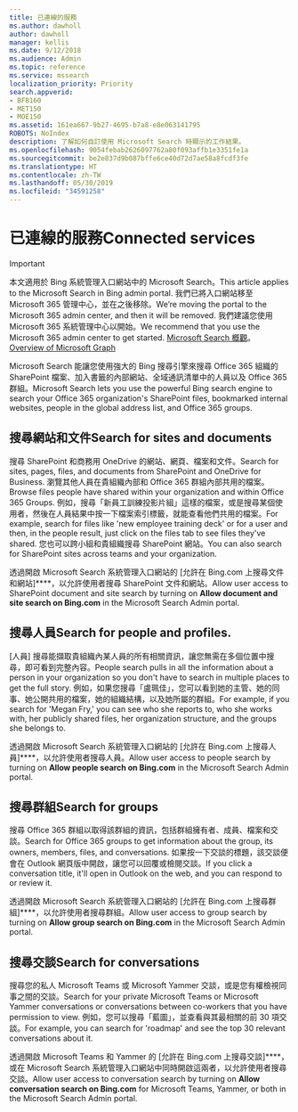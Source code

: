 ```yaml
---
title: 已連線的服務
ms.author: dawholl
author: dawholl
manager: kellis
ms.date: 9/12/2018
ms.audience: Admin
ms.topic: reference
ms.service: mssearch
localization_priority: Priority
search.appverid:
- BFB160
- MET150
- MOE150
ms.assetid: 161ea667-9b27-4695-b7a8-e8e063141795
ROBOTS: NoIndex
description: 了解如何自訂使用 Microsoft Search 時顯示的工作結果。
ms.openlocfilehash: 9054febab2626097762a80f093affb1e3351fe1a
ms.sourcegitcommit: be2e837d9b087bffe6ce40d72d7ae58a8fcdf3fe
ms.translationtype: HT
ms.contentlocale: zh-TW
ms.lasthandoff: 05/30/2019
ms.locfileid: "34591258"
---
```

# <a name="connected-services"></a><span data-ttu-id="62891-103">已連線的服務</span><span class="sxs-lookup"><span data-stu-id="62891-103">Connected services</span></span>

> [!IMPORTANT]
> <span data-ttu-id="62891-104">本文適用於 Bing 系統管理入口網站中的 Microsoft Search。</span><span class="sxs-lookup"><span data-stu-id="62891-104">This article applies to the Microsoft Search in Bing admin portal.</span></span> <span data-ttu-id="62891-105">我們已將入口網站移至 Microsoft 365 管理中心，並在之後移除。</span><span class="sxs-lookup"><span data-stu-id="62891-105">We’re moving the portal to the Microsoft 365 admin center, and then it will be removed.</span></span> <span data-ttu-id="62891-106">我們建議您使用 Microsoft 365 系統管理中心以開始。</span><span class="sxs-lookup"><span data-stu-id="62891-106">We recommend that you use the Microsoft 365 admin center to get started.</span></span> <span data-ttu-id="62891-107">[Microsoft Search 概觀](overview-microsoft-search.md)。</span><span class="sxs-lookup"><span data-stu-id="62891-107">[Overview of Microsoft Graph](overview-microsoft-search.md)</span></span>
     
     
<span data-ttu-id="62891-108">Microsoft Search 能讓您使用強大的 Bing 搜尋引擎來搜尋 Office 365 組織的 SharePoint 檔案、加入書籤的內部網站、全域通訊清單中的人員以及 Office 365 群組。</span><span class="sxs-lookup"><span data-stu-id="62891-108">Microsoft Search lets you use the powerful Bing search engine to search your Office 365 organization's SharePoint files, bookmarked internal websites, people in the global address list, and Office 365 groups.</span></span>
  
## <a name="search-for-sites-and-documents"></a><span data-ttu-id="62891-109">搜尋網站和文件</span><span class="sxs-lookup"><span data-stu-id="62891-109">Search for sites and documents</span></span>

<span data-ttu-id="62891-110">搜尋 SharePoint 和商務用 OneDrive 的網站、網頁、檔案和文件。</span><span class="sxs-lookup"><span data-stu-id="62891-110">Search for sites, pages, files, and documents from SharePoint and OneDrive for Business.</span></span> <span data-ttu-id="62891-111">瀏覽其他人員在貴組織內部和 Office 365 群組內部共用的檔案。</span><span class="sxs-lookup"><span data-stu-id="62891-111">Browse files people have shared within your organization and within Office 365 Groups.</span></span> <span data-ttu-id="62891-112">例如，搜尋「新員工訓練投影片組」這樣的檔案，或是搜尋某個使用者，然後在人員結果中按一下檔案索引標籤，就能查看他們共用的檔案。</span><span class="sxs-lookup"><span data-stu-id="62891-112">For example, search for files like 'new employee training deck' or for a user and then, in the people result, just click on the files tab to see files they've shared.</span></span> <span data-ttu-id="62891-113">您也可以跨小組和貴組織搜尋 SharePoint 網站。</span><span class="sxs-lookup"><span data-stu-id="62891-113">You can also search for SharePoint sites across teams and your organization.</span></span>
  
<span data-ttu-id="62891-114">透過開啟 Microsoft Search 系統管理入口網站的 [允許在 Bing.com 上搜尋文件和網站]\*\*\*\*，以允許使用者搜尋 SharePoint 文件和網站。</span><span class="sxs-lookup"><span data-stu-id="62891-114">Allow user access to SharePoint document and site search by turning on **Allow document and site search on Bing.com** in the Microsoft Search Admin portal.</span></span> 
  
## <a name="search-for-people"></a><span data-ttu-id="62891-115">搜尋人員</span><span class="sxs-lookup"><span data-stu-id="62891-115">Search for people and profiles.</span></span>

<span data-ttu-id="62891-116">[人員] 搜尋能擷取貴組織內某人員的所有相關資訊，讓您無需在多個位置中搜尋，即可看到完整內容。</span><span class="sxs-lookup"><span data-stu-id="62891-116">People search pulls in all the information about a person in your organization so you don't have to search in multiple places to get the full story.</span></span> <span data-ttu-id="62891-117">例如，如果您搜尋「盧珮佳」，您可以看到她的主管、她的同事、她公開共用的檔案，她的組織結構，以及她所屬的群組。</span><span class="sxs-lookup"><span data-stu-id="62891-117">For example, if you search for 'Megan Fry,' you can see who she reports to, who she works with, her publicly shared files, her organization structure, and the groups she belongs to.</span></span>
  
<span data-ttu-id="62891-118">透過開啟 Microsoft Search 系統管理入口網站的 [允許在 Bing.com 上搜尋人員]\*\*\*\*，以允許使用者搜尋人員。</span><span class="sxs-lookup"><span data-stu-id="62891-118">Allow user access to people search by turning on **Allow people search on Bing.com** in the Microsoft Search Admin portal.</span></span> 
  
## <a name="search-for-groups"></a><span data-ttu-id="62891-119">搜尋群組</span><span class="sxs-lookup"><span data-stu-id="62891-119">Search for groups</span></span>

<span data-ttu-id="62891-120">搜尋 Office 365 群組以取得該群組的資訊，包括群組擁有者、成員、檔案和交談。</span><span class="sxs-lookup"><span data-stu-id="62891-120">Search for Office 365 groups to get information about the group, its owners, members, files, and conversations.</span></span> <span data-ttu-id="62891-121">如果按一下交談的標題，該交談便會在 Outlook 網頁版中開啟，讓您可以回覆或檢閱交談。</span><span class="sxs-lookup"><span data-stu-id="62891-121">If you click a conversation title, it'll open in Outlook on the web, and you can respond to or review it.</span></span>
  
<span data-ttu-id="62891-122">透過開啟 Microsoft Search 系統管理入口網站的 [允許在 Bing.com 上搜尋群組]\*\*\*\*，以允許使用者搜尋群組。</span><span class="sxs-lookup"><span data-stu-id="62891-122">Allow user access to group search by turning on **Allow group search on Bing.com** in the Microsoft Search Admin portal.</span></span> 
  
## <a name="search-for-conversations"></a><span data-ttu-id="62891-123">搜尋交談</span><span class="sxs-lookup"><span data-stu-id="62891-123">Search for conversations</span></span>

<span data-ttu-id="62891-124">搜尋您的私人 Microsoft Teams 或 Microsoft Yammer 交談，或是您有權檢視同事之間的交談。</span><span class="sxs-lookup"><span data-stu-id="62891-124">Search for your private Microsoft Teams or Microsoft Yammer conversations or conversations between co-workers that you have permission to view.</span></span> <span data-ttu-id="62891-125">例如，您可以搜尋「藍圖」，並查看與其最相關的前 30 項交談。</span><span class="sxs-lookup"><span data-stu-id="62891-125">For example, you can search for 'roadmap' and see the top 30 relevant conversations about it.</span></span>
  
<span data-ttu-id="62891-126">透過開啟 Microsoft Teams 和 Yammer 的 [允許在 Bing.com 上搜尋交談]\*\*\*\*，或在 Microsoft Search 系統管理入口網站中同時開啟這兩者，以允許使用者搜尋交談。</span><span class="sxs-lookup"><span data-stu-id="62891-126">Allow user access to conversation search by turning on **Allow conversation search on Bing.com** for Microsoft Teams, Yammer, or both in the Microsoft Search Admin portal.</span></span> 

  

